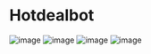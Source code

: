 # Hotdealbot
![image](https://user-images.githubusercontent.com/52568892/97361598-c2955300-186d-11eb-96ab-fd97e404a0e2.png)
![image](https://user-images.githubusercontent.com/52568892/97361490-9aa5ef80-186d-11eb-8e04-4b51eea3a2ce.png)
![image](https://user-images.githubusercontent.com/52568892/97361796-17d16480-186e-11eb-9b56-6d3f1cadf9e3.png)
![image](https://user-images.githubusercontent.com/52568892/97361988-5bc46980-186e-11eb-8eb2-087db695bf8a.png)
